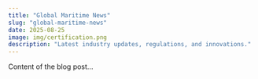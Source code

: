 ```yaml
---
title: "Global Maritime News"
slug: "global-maritime-news"
date: 2025-08-25
image: img/certification.png
description: "Latest industry updates, regulations, and innovations."
---
```


Content of the blog post...
